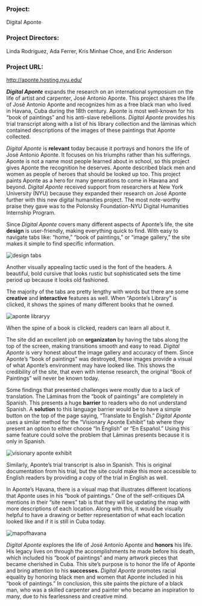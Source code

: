 ### **Project:**

Digital Aponte

### **Project Directors:**

Linda Rodriguez, Ada Ferrer, Kris Minhae Choe, and Eric Anderson

### **Project URL:**

 http://aponte.hosting.nyu.edu/



***Digital Aponte*** expands the research on an international symposium on the life of artist and carpenter, José Antonio Aponte. This project shares the life of José Antonio Aponte and recognizes him as a free black man who lived in Havana, Cuba during the 18th century. Aponte is most well-known for his “book of paintings” and his anti-slave rebellions. *Digital Aponte* provides his trial transcript along with a list of his library collection and the láminas which contained descriptions of the images of these paintings that Aponte collected. 

*Digital Aponte* is **relevant** today because it portrays and honors the life of José Antonio Aponte. It focuses on his triumphs rather than his sufferings. Aponte is not a name most people learned about in school, so this project gives Aponte the recognition he deserves. Aponte described black men and women as people of heroes that should be looked up too. This project paints Aponte as a hero for many generations to come in Havana and beyond. *Digital Aponte* received support from researchers at New York University (NYU) because they expanded their research on José Aponte further with this new digital humanities project. The most note-worthy praise they gave was to the Polonsky Foundation-NYU Digital Humanities Internship Program.

Since *Digital Aponte* covers many different aspects of Aponte’s life, the site **design** is user-friendly, making everything quick to find. With easy to navigate tabs like: “home,” “book of paintings,” or “image gallery,” the site makes it simple to find specific information. 

![design tabs](https://alexandrahoran.github.io/Alexandra-Horan-CNU/images/designtabs.jpg)

Another visually appealing tactic used is the font of the headers. A beautiful, bold cursive that looks rustic but sophisticated sets the time period up because it looks old fashioned.

The majority of the tabs are pretty lengthy with words but there are some **creative** and **interactive** features as well. When “Aponte’s Library” is clicked, it shows the spines of many different books that he owned. 

![aponte libraryy](https://alexandrahoran.github.io/Alexandra-Horan-CNU/images/apontelibraryy.jpg)

When the spine of a book is clicked, readers can learn all about it. 

The site did an excellent job on **organizaton** by having the tabs along the top of the screen, making transitions smooth and easy to read. *Digital Aponte* is very honest about the image gallery and accuracy of them. Since Aponte’s “book of paintings” was destroyed, these images provide a visual of what Aponte’s environment may have looked like. This shows the credibility of the site, that even with intense research, the original “Book of Paintings” will never be known today. 

Some findings that presented challenges were mostly due to a lack of translation. The Láminas from the “book of paintings” are completely in Spanish. This presents a huge **barrier** to readers who do not understand Spanish. A **solution** to this language barrier would be to have a simple button on the top of the page saying, “Translate to English.” *Digital Aponte* uses a similar method for the “Visionary Aponte Exhibit” tab where they present an option to either choose “In English” or “En Español.” Using this same feature could solve the problem that Láminas presents because it is only in Spanish. 

![visionary aponte exhibit](https://alexandrahoran.github.io/Alexandra-Horan-CNU/images/visionaryaponteexhibit.jpg)

Similarly, Aponte’s trial transcript is also in Spanish. This is original documentation from his trial, but the site could make this more accessible to English readers by providing a copy of the trial in English as well. 
 
In Aponte’s Havana, there is a visual map that illustrates different locations that Aponte uses in his “book of paintings.” One of the self-critiques DA mentions in their “site news” tab is that they will be updating the map with more descriptions of each location. Along with this, it would be visually helpful to have a drawing or better representation of what each location looked like and if it is still in Cuba today. 

![mapofhavana](https://alexandrahoran.github.io/Alexandra-Horan-CNU/images/mapofhavana.jpg)

*Digital Aponte* explores the life of José Antonio Aponte and **honors** his life. His legacy lives on through the accomplishments he made before his death, which included his “book of paintings” and many artwork pieces that became cherished in Cuba. This site’s purpose is to honor the life of Aponte and bring attention to his **successes.** *Digital Aponte* promotes racial equality by honoring black men and women that Aponte included in his “book of paintings.” In conclusion, this site paints the picture of a black man, who was a skilled carpenter and painter who became an inspiration to many, due to his fearlessness and creative mind. 
